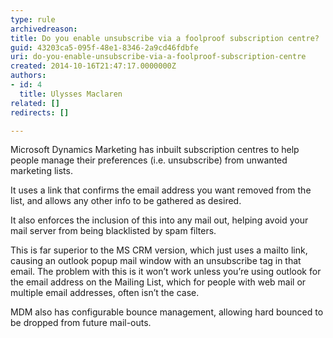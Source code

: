 ```yaml
---
type: rule
archivedreason: 
title: Do you enable unsubscribe via a foolproof subscription centre?
guid: 43203ca5-095f-48e1-8346-2a9cd46fdbfe
uri: do-you-enable-unsubscribe-via-a-foolproof-subscription-centre
created: 2014-10-16T21:47:17.0000000Z
authors:
- id: 4
  title: Ulysses Maclaren
related: []
redirects: []

---
```


Microsoft Dynamics Marketing has inbuilt subscription centres to help people manage their preferences (i.e. unsubscribe) from unwanted marketing lists.

It uses a link that confirms the email address you want removed from the list, and allows any other info to be gathered as desired.

<!--endintro-->

It also enforces the inclusion of this into any mail out, helping avoid your mail server from being blacklisted by spam filters.

This is far superior to the MS CRM version, which just uses a mailto link, causing an outlook popup mail window with an unsubscribe tag in that email. The problem with this is it won’t work unless you’re using outlook for the email address on the Mailing List, which for people with web mail or multiple email addresses, often isn’t the case.

MDM also has configurable bounce management, allowing hard bounced to be dropped from future mail-outs.
